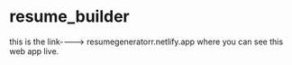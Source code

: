 # resume_builder

this is the link----> resumegeneratorr.netlify.app
where you can see this web app live.

